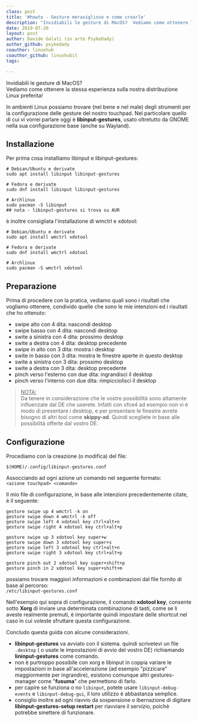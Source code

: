 ```yaml
---
class: post
title: '#howto - Gesture meravigliose e come crearle'
description: "Invidiabili le gesture di MacOS?  Vediamo come ottenere la stessa esperienza sulla nostra distribuzione Linux preferita! "
date: 2019-07-20
layout: post
author: Davide Galati (in arte PsykeDady)
author_github: psykedady
coauthor: linuxhub
coauthor_github: linuxhubit
tags:

---
```

Invidiabili le gesture di MacOS?  
Vediamo come ottenere la stessa esperienza sulla nostra distribuzione Linux preferita!  

In ambienti Linux possiamo trovare (nel bene e nel male) degli strumenti per la configurazione delle gesture del nostro touchpad. Nel particolare quello di cui vi vorrei parlare oggi è **libinput-gestures**, usato oltretutto da GNOME nella sua configurazione base (anche su Wayland).  

## Installazione

Per prima cosa installiamo libinput e libinput-gestures:  

    # Debian/Ubuntu e derivate
    sudo apt install libinput libinput-gestures

    # Fedora e derivate
    sudo dnf install libinput libinput-gestures

    # Archlinux 
    sudo pacman -S libinput
    ## nota - libinput-gestures si trova su AUR

è inoltre consigliata l'installazione di wmctrl e xdotool:  

    # Debian/Ubuntu e derivate
    sudo apt install wmctrl xdotool

    # Fedora e derivate
    sudo dnf install wmctrl xdotool

    # Archlinux
    sudo pacman -S wmctrl xdotool

## Preparazione

Prima di procedere con la pratica, vediamo quali sono i risultati che vogliamo ottenere, condivido quelle che sono le mie intenzioni ed i risultati che ho ottenuto:  

*   swipe alto con 4 dita: nascondi desktop
*   swipe basso con 4 dita: nascondi desktop
*   swite a sinistra con 4 dita: prossimo desktop
*   swite a destra con 4 dita: desktop precedente
*   swipe in alto con 3 dita: mostra i desktop
*   swite in basso con 3 dita: mostra le finestre aperte in questo desktop
*   swite a sinistra con 3 dita: prossimo desktop
*   swite a destra con 3 dita: desktop precedente
*   pinch verso l'esterno con due dita: ingrandisci il desktop
*   pinch verso l'interno con due dita: rimpicciolisci il desktop  

> <u>NOTA:</u>  
> Da tenere in considerazione che le vostre possibilità sono altamente influenzate dal DE che userete. Infatti con xfce4 ad esempio non vi è modo di presentare i desktop, e per presentare le finestre avrete bisogno di altri tool come **skippy-xd**. Quindi scegliete in base alle possibilità offerte dal vostro DE.

## Configurazione

Procediamo con la creazione (o modifica) del file:  

`$(HOME)/.config/libinput-gestures.conf`  

Assocciando ad ogni azione un comando nel seguente formato:  
`<azione touchpad> <comando>`  

Il mio file di configurazione, in base alle intenzioni precedentemente citate, è il seguente:  

    gesture swipe up 4 wmctrl -k on
    gesture swipe down 4 wmctrl -k off
    gesture swipe left 4 xdotool key ctrl+alt+n
    gesture swipe right 4 xdotool key ctrl+alt+p

    gesture swipe up 3 xdotool key super+w
    gesture swipe down 3 xdotool key super+s
    gesture swipe left 3 xdotool key ctrl+alt+n
    gesture swipe right 3 xdotool key ctrl+alt+p

    gesture pinch out 2 xdotool key super+shift+p
    gesture pinch in 2 xdotool key super+shift+m

possiamo trovare maggiori informazioni e combinazioni dal file fornito di base al percorso:  
`/etc/libinput-gestures.conf`

Nell'esempio qui sopra di configurazione, il comando **xdotool key**, consente sotto **Xorg** di inviare una determinata combinazione di tasti, come se li aveste realmente premuti, è importante quindi impostare delle shortcut nel caso in cui voleste sfruttare questa configurazione.  

Concludo questa guida con alcune considerazioni.

*   **libinput-gestures** va avviato con il sistema. quindi scrivetevi un file `.desktop` ( o usate le impostazioni di avvio del vostro DE) richiamando **lininput-gestures** come comando.
*   non è purtroppo possibile con xorg e libinput in coppia variare le impostazioni in base all'accelerazione (ad esempio "pizzicare" maggiormente per ingrandire), esistono comunque altri gestures-manager come "**fusuma**" che permettono di farlo.
*   per capire se funziona o no `libinput`, potete usare `libinput-debug-events` e `libinput-debug-gui`, il loro utilizzo è abbastanza semplice.
*   consiglio inoltre ad ogni riavvio da sospensione o ibernazione di digitare **libinput-gestures-setup restart** per riavviare il servizio, poichè potrebbe smettere di funzionare.